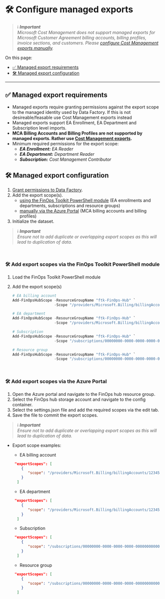# 🛠️ Configure managed exports

> ℹ️ _**Important**<br>Microsoft Cost Management does not support managed exports for Microsoft Customer Agreement billing accounts, billing profiles, invoice sections, and customers. Please [configure Cost Management exports manually](./configure-scopes.md#️-configure-cost-management-exports-manually)._

On this page:

- [✅ Managed export requirements](#-managed-export-requirements)
- [🛠️ Managed export configuration](#️-managed-export-configuration)

---

## ✅ Managed export requirements

- Managed exports require granting permissions against the export scope to the managed identity used by Data Factory.  If this is not desireable/feasable use Cost Management exports instead
- Managed exports support EA Enrollment, EA Department and Subscription level imports.
- **MCA Billing Accounts and Billing Profiles are not supported by managed exports.  Rather use [Cost Management exports](./configure-scopes.md#️-configure-cost-management-exports-manually).**
- Minimum required permissions for the export scope:
  - _**EA Enrollment:** EA Reader_
  - _**EA Department:** Department Reader_
  - _**Subscription:** Cost Management Contributor_
  
## 🛠️ Managed export configuration

1. [Grant permissions to Data Factory](./Configure-permissions.md).
2. Add the export scope(s).
   - [using the FinOps Toolkit PowerShell module](#🛠️-add-export-scopes-via-the-finops-toolkit-powershell-module) (EA enrollments and departments, subscriptions and resource groups)
   - [manually via the Azure Portal](#🛠️-add-export-scopes-via-the-azure-portal) (MCA billing accounts and billing profiles)
3. Initialize the dataset.
  
  > ℹ️ _**Important**<br>Ensure not to add duplicate or overlapping export scopes as this will lead to duplication of data._

<br>

### 🛠️ Add export scopes via the FinOps Toolkit PowerShell module

1. Load the FinOps Toolkit PowerShell module
2. Add the export scope(s)

   ````powershell
   # EA billing account
   Add-FinOpsHubScope -ResourceGroupName "ftk-FinOps-Hub" `
                      -Scope "/providers/Microsoft.Billing/billingAccounts/1234567"

   # EA department
   Add-FinOpsHubScope -ResourceGroupName "ftk-FinOps-Hub" `
                      -Scope "/providers/Microsoft.Billing/billingAccounts/1234567/departments/56789"
   
   # Subscription
   Add-FinOpsHubScope -ResourceGroupName "ftk-FinOps-Hub" `
                      -Scope "/subscriptions/00000000-0000-0000-0000-000000000000"

   # Resource group
   Add-FinOpsHubScope -ResourceGroupName "ftk-FinOps-Hub" `
                      -Scope "/subscriptions/00000000-0000-0000-0000-000000000000/resourceGroups/ftk-finops-hub"
   ````

<br>

### 🛠️ Add export scopes via the Azure Portal

1. Open the Azure portal and navigate to the FinOps hub resource group.
2. Select the FinOps hub storage account and navigate to the config container.
3. Select the settings.json file and add the required scopes via the edit tab.
4. Save the file to commit the export scopes.
  
  > ℹ️ _**Important**<br>Ensure not to add duplicate or overlapping export scopes as this will lead to duplication of data._

- Export scope examples:

  - EA billing account

  ````json
   "exportScopes": [
      {
         "scope": "/providers/Microsoft.Billing/billingAccounts/1234567"
      }
    ]
  ````

  - EA department

  ````json
   "exportScopes": [
      {
         "scope": "/providers/Microsoft.Billing/billingAccounts/1234567/departments/56789"
      }
    ]
  ````

  - Subscription

  ````json
   "exportScopes": [
      {
         "scope": "/subscriptions/00000000-0000-0000-0000-000000000000"
      }
    ]
  ````

  - Resource group

  ````json
   "exportScopes": [
      {
         "scope": "/subscriptions/00000000-0000-0000-0000-000000000000/resourceGroups/ftk-finops-hub"
      }
    ]
  ````
